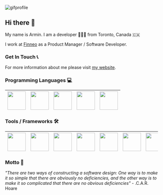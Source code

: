 <!-- ![Farmers Market Finder Demo](https://media1.tenor.com/images/c9cc4b5e02fda35172506eab265f4451/tenor.gif?itemid=15479445) -->

![gifprofile](https://media2.giphy.com/media/ZVik7pBtu9dNS/giphy.gif?cid=ecf05e47uu1alwnjtbprwgvksxb1khjhuqewy09qmocfpxzt&rid=giphy.gif)


## Hi there 👋

My name is Armin. I am a developer 👨🏻‍💻 from Toronto, Canada 🇨🇦

I work at [Finneo](https://finneotech.com/) as a Product Manager / Software Developer. 

### Get In Touch 📞
For more information about me please visit [my website](https://arminvarshokar.com).

### Programming Languages 💻
|<img src="https://upload.wikimedia.org/wikipedia/commons/thumb/9/99/Unofficial_JavaScript_logo_2.svg/480px-Unofficial_JavaScript_logo_2.svg.png" width=60> |<img src="https://upload.wikimedia.org/wikipedia/commons/thumb/3/38/HTML5_Badge.svg/600px-HTML5_Badge.svg.png" width=60>|<img src="https://cdn4.iconfinder.com/data/icons/social-media-logos-6/512/121-css3-512.png" width=60> | <img src="https://hangtenseo.com/wp-content/uploads/2019/10/Python-Logo.png" width=60> | <img src="https://ih1.redbubble.net/image.512523322.6908/st,small,507x507-pad,600x600,f8f8f8.u1.jpg" width=60> |
|:---:|:---:|:---:|:---:|:---:|


### Tools / Frameworks 🛠
|<img src="https://cdn.worldvectorlogo.com/logos/react.svg" width=60> | <img src="https://seeklogo.com/images/R/redux-logo-9CA6836C12-seeklogo.com.png" width=60> | <img src="https://upload.wikimedia.org/wikipedia/commons/thumb/9/95/Vue.js_Logo_2.svg/1184px-Vue.js_Logo_2.svg.png" width=60> | <img src="https://cdn4.iconfinder.com/data/icons/google-i-o-2016/512/google_firebase-2-512.png" width=60> | <img src="https://res.cloudinary.com/practicaldev/image/fetch/s--a67KYY-A--/c_fill,f_auto,fl_progressive,h_320,q_auto,w_320/https://dev-to-uploads.s3.amazonaws.com/uploads/user/profile_image/56177/3a0504e3-1139-4110-b903-08949636010a.jpg" width=60> | <img src="https://nodejs.org/static/images/logo-hexagon-card.png" width=60> | <img src="https://sass-lang.com/assets/img/styleguide/black-7fd39aa3.png" width=60> |
|:---:|:---:|:---:|:---:|:---:|:---:|:---:|

### Motto 📝
*"There are two ways of constructing a software design: One way is to make it so simple that there are obviously no deficiencies, and the other way is to make it so complicated that there are no obvious deficiencies"* - .C.A.R. Hoare



<!--
**arminv/arminv** is a ✨ _special_ ✨ repository because its `README.md` (this file) appears on your GitHub profile.

Here are some ideas to get you started:

- 🔭 I’m currently working on ...
- 🌱 I’m currently learning ...
- 👯 I’m looking to collaborate on ...
- 🤔 I’m looking for help with ...
- 💬 Ask me about ...
- 📫 How to reach me: ...
- 😄 Pronouns: ...
- ⚡ Fun fact: ...
-->
